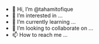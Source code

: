 - 👋 Hi, I’m @tahamitofique
- 👀 I’m interested in ...
- 🌱 I’m currently learning ...
- 💞️ I’m looking to collaborate on ...
- 📫 How to reach me ...

<!---
tahamitofique/tahamitofique is a ✨ special ✨ repository because its `README.md` (this file) appears on your GitHub profile.
You can click the Preview link to take a look at your changes.
--->
